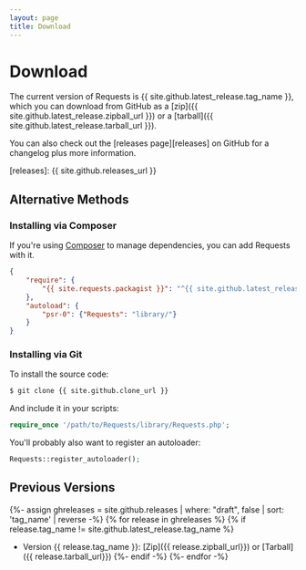 ```yaml
---
layout: page
title: Download
---
```

Download
========

The current version of Requests is {{ site.github.latest_release.tag_name }}, which you can
download from GitHub as a
[zip]({{ site.github.latest_release.zipball_url }}) or a
[tarball]({{ site.github.latest_release.tarball_url }}).

You can also check out the [releases page][releases] on GitHub for a changelog
plus more information.

[releases]: {{ site.github.releases_url }}


Alternative Methods
-------------------

### Installing via Composer
If you're using [Composer](https://getcomposer.org/) to manage
dependencies, you can add Requests with it.

```json
{
    "require": {
        "{{ site.requests.packagist }}": "^{{ site.github.latest_release.tag_name | replace_first: 'v', '' }}"
    },
    "autoload": {
        "psr-0": {"Requests": "library/"}
    }
}
```

### Installing via Git
To install the source code:

```bash
$ git clone {{ site.github.clone_url }}
```

And include it in your scripts:

```php
require_once '/path/to/Requests/library/Requests.php';
```

You'll probably also want to register an autoloader:

```php
Requests::register_autoloader();
```


Previous Versions
-----------------

{%- assign ghreleases = site.github.releases | where: "draft", false | sort: 'tag_name' | reverse -%}
{% for release in ghreleases %}
    {% if release.tag_name != site.github.latest_release.tag_name %}
* Version {{ release.tag_name }}: [Zip]({{ release.zipball_url}}) or [Tarball]({{ release.tarball_url}})
    {%- endif -%}
{%- endfor -%}
